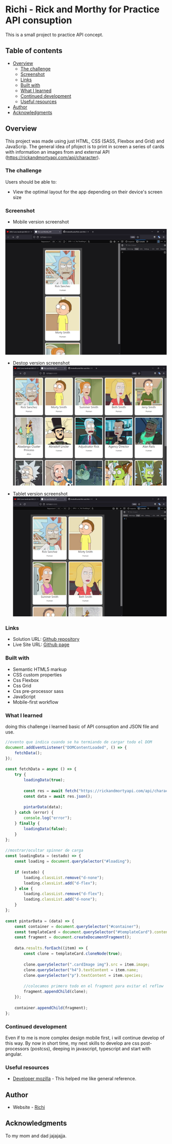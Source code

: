 # Richi - Rick and Morthy for Practice API consuption

This is a small project to practice API concept.

## Table of contents

-   [Overview](#overview)
    -   [The challenge](#the-challenge)
    -   [Screenshot](#screenshot)
    -   [Links](#links)
    -   [Built with](#built-with)
    -   [What I learned](#what-i-learned)
    -   [Continued development](#continued-development)
    -   [Useful resources](#useful-resources)
-   [Author](#author)
-   [Acknowledgments](#acknowledgments)

## Overview

This project was made using just HTML, CSS (SASS, Flexbox and Grid) and JavaScrip. The general idea of pfoject is to print in screen a series of cards with information an images from and external API (https://rickandmortyapi.com/api/character).

### The challenge

Users should be able to:

-   View the optimal layout for the app depending on their device's screen size

### Screenshot

-   Mobile version screenshot

![Mobile version screenshot](./screenshots/mobile-screenshot.png)

-   Destop version screenshot
    ![Destop version screenshot](./screenshots/desktop-screenshot.png)

-   Tablet version screenshot
    ![Tablet version screenshot](./screenshots/tablet-screenshot.png)

### Links

-   Solution URL: [Github repository](https://github.com/AndresRicardo/Rick-and-Morthy-API.git)
-   Live Site URL: [Github page](https://andresricardo.github.io/Rick-and-Morthy-API/)

### Built with

-   Semantic HTML5 markup
-   CSS custom properties
-   Css Flexbox
-   Css Grid
-   Css pre-processor sass
-   JavaScript
-   Mobile-first workflow

### What I learned

doing this challenge i learned basic of API consuption and JSON file and use.

```javascript
//evento que indica cuando se ha termiando de cargar todo el DOM
document.addEventListener("DOMContentLoaded", () => {
    fetchData();
});

const fetchData = async () => {
    try {
        loadingData(true);

        const res = await fetch("https://rickandmortyapi.com/api/character");
        const data = await res.json();

        pintarData(data);
    } catch (error) {
        console.log("error");
    } finally {
        loadingData(false);
    }
};

//mostrar/ocultar spinner de carga
const loadingData = (estado) => {
    const loading = document.querySelector("#loading");

    if (estado) {
        loading.classList.remove("d-none");
        loading.classList.add("d-flex");
    } else {
        loading.classList.remove("d-flex");
        loading.classList.add("d-none");
    }
};

const pintarData = (data) => {
    const container = document.querySelector("#container");
    const templateCard = document.querySelector("#templateCard").content;
    const fragment = document.createDocumentFragment();

    data.results.forEach((item) => {
        const clone = templateCard.cloneNode(true);

        clone.querySelector(".cardImage img").src = item.image;
        clone.querySelector("h4").textContent = item.name;
        clone.querySelector("p").textContent = item.species;

        //colocamos primero todo en el fragment para evitar el reflow
        fragment.appendChild(clone);
    });

    container.appendChild(fragment);
};
```

### Continued development

Even if to me is more complex design mobile first, i will continue develop of this way.
By now in short time, my next skills to develop are css post-processors (postcss), deeping in javascript, typescript and start with angular.

### Useful resources

-   [Developer mozilla](https://developer.mozilla.org/es/docs/Web/CSS/) - This helped me like general reference.

## Author

-   Website - [Richi](https://github.com/AndresRicardo)

## Acknowledgments

To my mom and dad jajajajja.
